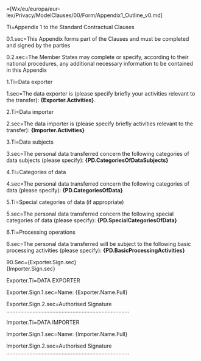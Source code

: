 =[Wx/eu/europa/eur-lex/Privacy/ModelClauses/00/Form/Appendix1_Outline_v0.md]

Ti=Appendix 1 to the Standard Contractual Clauses

0.1.sec=This Appendix forms part of the Clauses and must be completed and signed by the parties

0.2.sec=The Member States may complete or specify, according to their national procedures, any additional necessary information to be contained in this Appendix

1.Ti=Data exporter

1.sec=The data exporter is (please specify briefly your activities relevant to the transfer): <b>{Exporter.Activities}</b>.

2.Ti=Data importer

2.sec=The data importer is (please specify briefly activities relevant to the transfer): <b>{Importer.Activities}</b>

3.Ti=Data subjects

3.sec=The personal data transferred concern the following categories of data subjects (please specify):  <b>{PD.CategoriesOfDataSubjects}</b>

4.Ti=Categories of data

4.sec=The personal data transferred concern the following categories of data (please specify): <b>{PD.CategoriesOfData}</b>

5.Ti=Special categories of data (if appropriate)

5.sec=The personal data transferred concern the following special categories of data (please specify):  <b>{PD.SpecialCategoriesOfData}</b>

6.Ti=Processing operations

6.sec=The personal data transferred will be subject to the following basic processing activities (please specify): <b>{PD.BasicProcessingActivities}</b>

90.Sec={Exporter.Sign.sec}<br>{Importer.Sign.sec}

Exporter.Ti=DATA EXPORTER

Exporter.Sign.1.sec=Name: {Exporter.Name.Full}

Exporter.Sign.2.sec=Authorised Signature ................................................................................

Importer.Ti=DATA IMPORTER

Importer.Sign.1.sec=Name: {Importer.Name.Full}

Importer.Sign.2.sec=Authorised Signature ................................................................................
